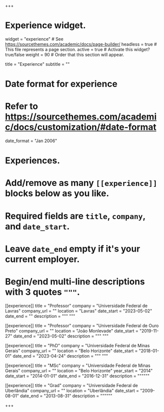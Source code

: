 +++
# Experience widget.
widget = "experience"  # See https://sourcethemes.com/academic/docs/page-builder/
headless = true  # This file represents a page section.
active = true  # Activate this widget? true/false
weight = 90  # Order that this section will appear.

title = "Experience"
subtitle = ""

# Date format for experience
#   Refer to https://sourcethemes.com/academic/docs/customization/#date-format
date_format = "Jan 2006"

# Experiences.
#   Add/remove as many `[[experience]]` blocks below as you like.
#   Required fields are `title`, `company`, and `date_start`.
#   Leave `date_end` empty if it's your current employer.
#   Begin/end multi-line descriptions with 3 quotes `"""`.
[[experience]]
  title = "Professor"
  company = "Universidade Federal de Lavras"
  company_url = ""
  location = "Lavras"
  date_start = "2023-05-02"
  date_end = ""
  description = """
  """

[[experience]]
  title = "Professor"
  company = "Universidade Federal de Ouro Preto"
  company_url = ""
  location = "João Monlevade"
  date_start = "2019-11-27"
  date_end = "2023-05-02"
  description = """
  """

[[experience]]
  title = "PhD"
  company = "Universidade Federal de Minas Gerais"
  company_url = ""
  location = "Belo Horizonte"
  date_start = "2018-01-01"
  date_end = "2023-04-24"
  description = """
  """

[[experience]]
  title = "MSc"
  company = "Universidade Federal de Minas Gerais"
  company_url = ""
  location = "Belo Horizonte"
  year_start = "2014"
  date_start = "2014-01-01"
  date_end = "2016-12-31"
  description = """"""

[[experience]]
  title = "Grad"
  company = "Universidade Federal de Uberlândia"
  company_url = ""
  location = "Uberlândia"
  date_start = "2009-08-01"
  date_end = "2013-08-31"
  description = """"""

+++

